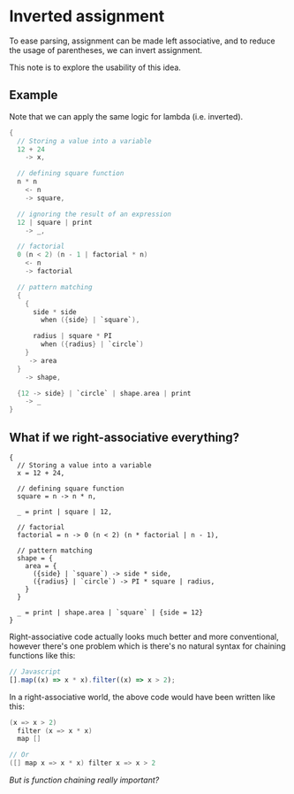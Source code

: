 # Inverted assignment

To ease parsing, assignment can be made left associative,
and to reduce the usage of parentheses, we can invert assignment.

This note is to explore the usability of this idea.

## Example

Note that we can apply the same logic for lambda (i.e. inverted).

```c
{
  // Storing a value into a variable
  12 + 24
    -> x,

  // defining square function
  n * n
    <- n
    -> square,

  // ignoring the result of an expression
  12 | square | print
    -> _,

  // factorial
  0 (n < 2) (n - 1 | factorial * n)
    <- n
    -> factorial

  // pattern matching
  {
    {
      side * side
        when ({side} | `square`),

      radius | square * PI
        when ({radius} | `circle`)
    }
     -> area
  }
    -> shape,

  {12 -> side} | `circle` | shape.area | print
    -> _
}
```

## What if we right-associative everything?

```
{
  // Storing a value into a variable
  x = 12 + 24,

  // defining square function
  square = n -> n * n,

  _ = print | square | 12,

  // factorial
  factorial = n -> 0 (n < 2) (n * factorial | n - 1),

  // pattern matching
  shape = {
    area = {
      ({side} | `square`) -> side * side,
      ({radius} | `circle`) -> PI * square | radius,
    }
  }

  _ = print | shape.area | `square` | {side = 12}
}
```

Right-associative code actually looks much better and more conventional,
however there's one problem which is there's no natural syntax for chaining
functions like this:

```js
// Javascript
[].map((x) => x * x).filter((x) => x > 2);
```

In a right-associative world, the above code would have been written like this:

```c
(x => x > 2)
  filter (x => x * x)
  map []

// Or
([] map x => x * x) filter x => x > 2
```

_But is function chaining really important?_
